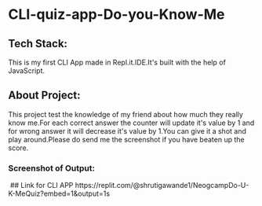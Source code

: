 # CLI-quiz-app-Do-you-Know-Me
## Tech Stack:
This is my first CLI App made in Repl.it.IDE.It's built with the help of JavaScript.
## About Project:
This project test the knowledge of my friend about how much they really know me.For each correct answer the counter will update it's value by 1 and for wrong answer it will decrease it's value by 1.You can give it a shot and play around.Please do send me the screenshot if you have beaten up the score.
### Screenshot of Output:
  <img scr="C:\Users\SG\Pictures\p1.PNG">
## Link for CLI APP
https://replit.com/@shrutigawande1/NeogcampDo-U-K-MeQuiz?embed=1&output=1s

